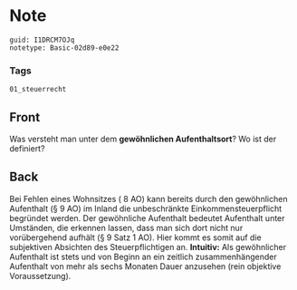 # Note
```
guid: I1DRCM7OJq
notetype: Basic-02d89-e0e22
```

### Tags
```
01_steuerrecht
```

## Front
Was versteht man unter dem <b>gewöhnlichen Aufenthaltsort</b>? Wo
ist der definiert?

## Back
Bei Fehlen eines Wohnsitzes ( 8 AO) kann bereits durch den
gewöhnlichen Aufenthalt (§ 9 AO) im Inland die unbeschränkte
Einkommensteuerpflicht begründet werden. Der gewöhnliche Aufenthalt
bedeutet Aufenthalt unter Umständen, die erkennen lassen, dass man
sich dort nicht nur vorübergehend aufhält (§ 9 Satz 1 AO). Hier
kommt es somit auf die subjektiven Absichten des Steuerpflichtigen
an. <b>Intuitiv:</b> Als gewöhnlicher Aufenthalt ist stets und von
Beginn an ein zeitlich zusammenhängender Aufenthalt von mehr als
sechs Monaten Dauer anzusehen (rein objektive Voraussetzung).
